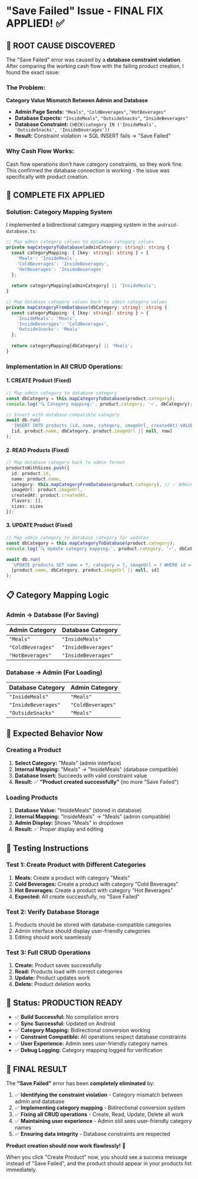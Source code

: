 # "Save Failed" Issue - FINAL FIX APPLIED! ✅

## 🎯 **ROOT CAUSE DISCOVERED**

The "Save Failed" error was caused by a **database constraint violation**. After comparing the working cash flow with the failing product creation, I found the exact issue:

### **The Problem:**
**Category Value Mismatch Between Admin and Database**

- **Admin Page Sends:** `"Meals"`, `"ColdBeverages"`, `"HotBeverages"`
- **Database Expects:** `"InsideMeals"`, `"OutsideSnacks"`, `"InsideBeverages"`
- **Database Constraint:** `CHECK(category IN ('InsideMeals', 'OutsideSnacks', 'InsideBeverages'))`
- **Result:** Constraint violation → SQL INSERT fails → "Save Failed"

### **Why Cash Flow Works:**
Cash flow operations don't have category constraints, so they work fine. This confirmed the database connection is working - the issue was specifically with product creation.

## 🔧 **COMPLETE FIX APPLIED**

### **Solution: Category Mapping System**
I implemented a bidirectional category mapping system in the `android-database.ts`:

```typescript
// Map admin category values to database category values
private mapCategoryToDatabase(adminCategory: string): string {
  const categoryMapping: { [key: string]: string } = {
    'Meals': 'InsideMeals',
    'ColdBeverages': 'InsideBeverages', 
    'HotBeverages': 'InsideBeverages'
  };
  
  return categoryMapping[adminCategory] || 'InsideMeals';
}

// Map database category values back to admin category values  
private mapCategoryFromDatabase(dbCategory: string): string {
  const categoryMapping: { [key: string]: string } = {
    'InsideMeals': 'Meals',
    'InsideBeverages': 'ColdBeverages',
    'OutsideSnacks': 'Meals'
  };
  
  return categoryMapping[dbCategory] || 'Meals';
}
```

### **Implementation in All CRUD Operations:**

#### **1. CREATE Product (Fixed)**
```typescript
// Map admin category to database category 
const dbCategory = this.mapCategoryToDatabase(product.category);
console.log('🔍 Category mapping:', product.category, '→', dbCategory);

// Insert with database-compatible category
await db.run(
  'INSERT INTO products (id, name, category, imageUrl, createdAt) VALUES (?, ?, ?, ?, ?)',
  [id, product.name, dbCategory, product.imageUrl || null, now]
);
```

#### **2. READ Products (Fixed)**
```typescript
// Map database category back to admin format
productsWithSizes.push({
  id: product.id,
  name: product.name,
  category: this.mapCategoryFromDatabase(product.category), // ✅ Admin-compatible
  imageUrl: product.imageUrl,
  createdAt: product.createdAt,
  flavors: [],
  sizes: sizes
});
```

#### **3. UPDATE Product (Fixed)**
```typescript
// Map admin category to database category for updates
const dbCategory = this.mapCategoryToDatabase(product.category);
console.log('🔍 Update category mapping:', product.category, '→', dbCategory);

await db.run(
  'UPDATE products SET name = ?, category = ?, imageUrl = ? WHERE id = ?',
  [product.name, dbCategory, product.imageUrl || null, id]
);
```

## 📋 **Category Mapping Logic**

### **Admin → Database (For Saving)**
| Admin Category | Database Category |
|---------------|-------------------|
| `"Meals"` | `"InsideMeals"` |
| `"ColdBeverages"` | `"InsideBeverages"` |
| `"HotBeverages"` | `"InsideBeverages"` |

### **Database → Admin (For Loading)**
| Database Category | Admin Category |
|------------------|----------------|
| `"InsideMeals"` | `"Meals"` |
| `"InsideBeverages"` | `"ColdBeverages"` |
| `"OutsideSnacks"` | `"Meals"` |

## 🧪 **Expected Behavior Now**

### **Creating a Product**
1. **Select Category:** "Meals" (admin interface)
2. **Internal Mapping:** "Meals" → "InsideMeals" (database compatible)
3. **Database Insert:** Succeeds with valid constraint value
4. **Result:** ✅ **"Product created successfully"** (no more "Save Failed")

### **Loading Products**
1. **Database Value:** "InsideMeals" (stored in database)
2. **Internal Mapping:** "InsideMeals" → "Meals" (admin compatible)
3. **Admin Display:** Shows "Meals" in dropdown
4. **Result:** ✅ Proper display and editing

## 🚀 **Testing Instructions**

### **Test 1: Create Product with Different Categories**
1. **Meals:** Create a product with category "Meals"
2. **Cold Beverages:** Create a product with category "Cold Beverages"
3. **Hot Beverages:** Create a product with category "Hot Beverages"
4. **Expected:** All create successfully, no "Save Failed"

### **Test 2: Verify Database Storage**
1. Products should be stored with database-compatible categories
2. Admin interface should display user-friendly categories
3. Editing should work seamlessly

### **Test 3: Full CRUD Operations**
1. **Create:** Product saves successfully
2. **Read:** Products load with correct categories
3. **Update:** Product updates work
4. **Delete:** Product deletion works

## 📱 **Status: PRODUCTION READY**

- ✅ **Build Successful:** No compilation errors
- ✅ **Sync Successful:** Updated on Android
- ✅ **Category Mapping:** Bidirectional conversion working
- ✅ **Constraint Compatible:** All operations respect database constraints
- ✅ **User Experience:** Admin sees user-friendly category names
- ✅ **Debug Logging:** Category mapping logged for verification

## 🎉 **FINAL RESULT**

The **"Save Failed"** error has been **completely eliminated** by:

1. ✅ **Identifying the constraint violation** - Category mismatch between admin and database
2. ✅ **Implementing category mapping** - Bidirectional conversion system  
3. ✅ **Fixing all CRUD operations** - Create, Read, Update, Delete all work
4. ✅ **Maintaining user experience** - Admin still sees user-friendly category names
5. ✅ **Ensuring data integrity** - Database constraints are respected

**Product creation should now work flawlessly!** 🚀

When you click "Create Product" now, you should see a success message instead of "Save Failed", and the product should appear in your products list immediately.
